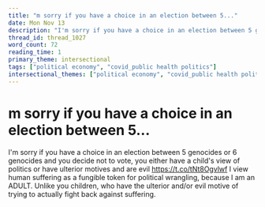 ```yaml
---
title: "m sorry if you have a choice in an election between 5..."
date: Mon Nov 13
description: "I'm sorry if you have a choice in an election between 5 genocides or 6 genocides and you decide not to vote, you either have a child's view of politics or have..."
thread_id: thread_1027
word_count: 72
reading_time: 1
primary_theme: intersectional
tags: ["political economy", "covid_public health politics"]
intersectional_themes: ["political economy", "covid_public health politics"]
---
```


# m sorry if you have a choice in an election between 5...

I'm sorry if you have a choice in an election between 5 genocides or 6 genocides and you decide not to vote, you either have a child's view of politics or have ulterior motives and are evil https://t.co/tNt8Ogvlwf I view human suffering as a fungible token for political wrangling, because I am an ADULT. Unlike you children, who have the ulterior and/or evil motive of trying to actually fight back against suffering.